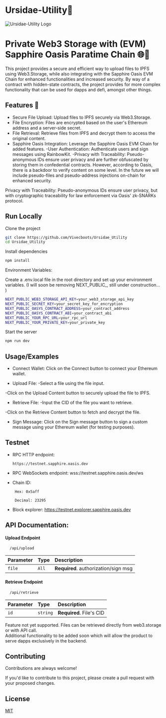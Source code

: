 # Ursidae-Utility🐻

![Ursidae-Utility Logo](https://cdn.discordapp.com/attachments/1058636802111570023/1149851541784768694/journeyman143_A_logo_of_a_bear_wearing_heaphones_and_smoking_pi_a3130727-8f3d-4de2-8348-425213358026.png)


# Private Web3 Storage with (EVM) Sapphire Oasis Paratime Chain 🌐🔗
This project provides a secure and efficient way to upload files to IPFS using Web3.Storage, while also integrating with the Sapphire Oasis EVM Chain for enhanced functionalities and increased security. By way of a contract with hidden-state contracts, the project provides for more complex functionality that can be used for dapps and defi, amongst other things.  

## Features 🌟

- Secure File Upload: Upload files to IPFS securely via Web3.Storage.
- File Encryption: Files are encrypted based on the user's Ethereum address and a server-side secret.
- File Retrieval: Retrieve files from IPFS and decrypt them to access the original content.
- Sapphire Oasis Integration: Leverage the Sapphire Oasis EVM Chain for added features.
-User Authentication: Authenticate users and sign messages using RainbowKit.
-Privacy with Traceability: Pseudo-anonymous IDs ensure user privacy and are further obfuscated by storing them in confedential contracts.  However, according to Oasis, there is a backdoor to verify content on some level. In the future we will include pseudo-files and pseudo-address injections on-chain for enhanced security.  




Privacy with Traceability: Pseudo-anonymous IDs ensure user privacy, but with cryptographic traceability for law enforcement via Oasis' zk-SNARKs protocol.
## Run Locally

Clone the project

```bash
git clone https://github.com/Vivecboots/Ursidae_Utility
cd Ursidae_Utility
```

Install dependencies

```bash
npm install
```

Environment Variables:

Create a .env.local file in the root directory and set up your environment variables. (I will soon be removing NEXT_PUBLIC_, still under construction... )


```bash
NEXT_PUBLIC_WEB3_STORAGE_API_KEY=your_web3_storage_api_key
NEXT_PUBLIC_SECRET_KEY=your_secret_key_for_encryption
NEXT_PUBLIC_OASYS_CONTRACT_ADDRESS=your_contract_address
NEXT_PUBLIC_OASYS_CONTRACT_ABI=your_contract_abi
NEXT_PUBLIC_YOUR_RPC_URL=your_rpc_url
NEXT_PUBLIC_YOUR_PRIVATE_KEY=your_private_key

```

Start the server

```bash
npm run dev
```


## Usage/Examples

- Connect Wallet:
Click on the Connect button to connect your Ethereum wallet.

- Upload File:
-Select a file using the file input.

-Click on the Upload Content button to securely upload the file to IPFS.

-  Retrieve File:
-Input the CID of the file you want to retrieve.

-Click on the Retrieve Content button to fetch and decrypt the file.

- Sign Message:
Click on the Sign message button to sign a custom message using your Ethereum wallet (for testing purposes).

## Testnet

- RPC HTTP endpoint: 
   ```http
   https://testnet.sapphire.oasis.dev
   ```
- RPC WebSockets endpoint: wss://testnet.sapphire.oasis.dev/ws
- Chain ID:

  ```http
   Hex: 0x5aff
   ```
   
  ```http
   Decimal: 23295
   ```

- Block explorer: https://testnet.explorer.sapphire.oasis.dev

## API Documentation:

#### Upload Endpoint

```http
  /api/upload
```

| Parameter | Type     | Description                |
| :-------- | :------- | :------------------------- |
| `file` | `All` | **Required**. authorization/sign msg |

#### Retrieve Endpoint

```http
  /api/retrieve
```

| Parameter | Type     | Description                       |
| :-------- | :------- | :-------------------------------- |
| `id`      | `string` | **Required**. File's CID |

Feature not yet supported. Files can be retrieved directly from web3.storage or with API call.  
Additional functionality to be added soon which will allow the product to serve dapps exclusively in the backend.  


## Contributing

Contributions are always welcome!

If you'd like to contribute to this project, please create a pull request with your proposed changes.




## License

[MIT](https://choosealicense.com/licenses/mit/)


